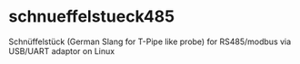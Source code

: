 # schnueffelstueck485
Schnüffelstück (German Slang for T-Pipe like probe) for RS485/modbus via USB/UART adaptor on Linux
